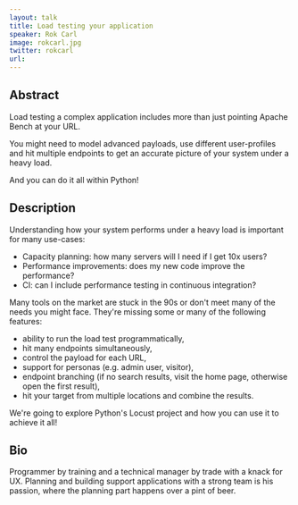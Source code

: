 ```yaml
---
layout: talk
title: Load testing your application
speaker: Rok Carl
image: rokcarl.jpg
twitter: rokcarl
url: 
---
```


## Abstract
Load testing a complex application includes more than just pointing Apache Bench at your URL.

You might need to model advanced payloads, use different user-profiles and hit multiple endpoints to get an accurate picture of your system under a heavy load.

And you can do it all within Python!

## Description
Understanding how your system performs under a heavy load is important for many use-cases:
* Capacity planning: how many servers will I need if I get 10x users?
* Performance improvements: does my new code improve the performance?
* CI: can I include performance testing in continuous integration?

Many tools on the market are stuck in the 90s or don't meet many of the needs you might face.
They're missing some or many of the following features:
* ability to run the load test programmatically,
* hit many endpoints simultaneously,
* control the payload for each URL,
* support for personas (e.g. admin user, visitor),
* endpoint branching (if no search results, visit the home page, otherwise open the first result),
* hit your target from multiple locations and combine the results.

We're going to explore Python's Locust project and how you can use it to achieve it all!

## Bio
Programmer by training and a technical manager by trade with a knack for UX.
Planning and building support applications with a strong team is his passion, where the planning part happens over a pint of beer. 

